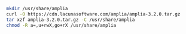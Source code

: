 ﻿```sh
mkdir /usr/share/amplia
curl -O https://cdn.lacunasoftware.com/amplia/amplia-3.2.0.tar.gz
tar xzf amplia-3.2.0.tar.gz -C /usr/share/amplia
chmod -R a=,u+rwX,go+rX /usr/share/amplia
```
